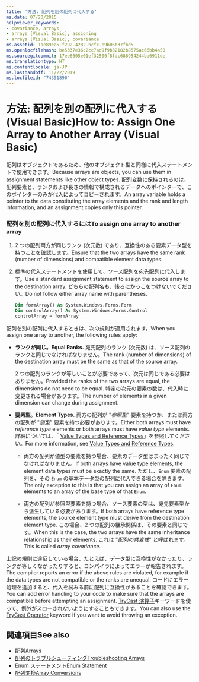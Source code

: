 ```yaml
---
title: '方法: 配列を別の配列に代入する'
ms.date: 07/20/2015
helpviewer_keywords:
- covariance, arrays
- arrays [Visual Basic], assigning
- arrays [Visual Basic], covariance
ms.assetid: 1ae89ea5-f292-4282-bcfc-e9b06b37fbd5
ms.openlocfilehash: be5337e36c2cc7ad9f9b32182b8575ac66bb4a50
ms.sourcegitcommit: 17ee6605e01ef32506f8fdc686954244ba6911de
ms.translationtype: HT
ms.contentlocale: ja-JP
ms.lasthandoff: 11/22/2019
ms.locfileid: "74351890"
---
```

# <a name="how-to-assign-one-array-to-another-array-visual-basic"></a><span data-ttu-id="689a0-102">方法: 配列を別の配列に代入する (Visual Basic)</span><span class="sxs-lookup"><span data-stu-id="689a0-102">How to: Assign One Array to Another Array (Visual Basic)</span></span>

<span data-ttu-id="689a0-103">配列はオブジェクトであるため、他のオブジェクト型と同様に代入ステートメントで使用できます。</span><span class="sxs-lookup"><span data-stu-id="689a0-103">Because arrays are objects, you can use them in assignment statements like other object types.</span></span> <span data-ttu-id="689a0-104">配列変数に保持されるのは、配列要素と、ランクおよび長さの情報で構成されるデータへのポインターで、このポインターのみが代入によってコピーされます。</span><span class="sxs-lookup"><span data-stu-id="689a0-104">An array variable holds a pointer to the data constituting the array elements and the rank and length information, and an assignment copies only this pointer.</span></span>

### <a name="to-assign-one-array-to-another-array"></a><span data-ttu-id="689a0-105">配列を別の配列に代入するには</span><span class="sxs-lookup"><span data-stu-id="689a0-105">To assign one array to another array</span></span>

1. <span data-ttu-id="689a0-106">2 つの配列両方が同じランク (次元数) であり、互換性のある要素データ型を持つことを確認します。</span><span class="sxs-lookup"><span data-stu-id="689a0-106">Ensure that the two arrays have the same rank (number of dimensions) and compatible element data types.</span></span>

2. <span data-ttu-id="689a0-107">標準の代入ステートメントを使用して、ソース配列を宛先配列に代入します。</span><span class="sxs-lookup"><span data-stu-id="689a0-107">Use a standard assignment statement to assign the source array to the destination array.</span></span> <span data-ttu-id="689a0-108">どちらの配列名も、後ろにかっこをつけないでください。</span><span class="sxs-lookup"><span data-stu-id="689a0-108">Do not follow either array name with parentheses.</span></span>

    ```vb
    Dim formArray() As System.Windows.Forms.Form
    Dim controlArray() As System.Windows.Forms.Control
    controlArray = formArray
    ```

<span data-ttu-id="689a0-109">配列を別の配列に代入するときは、次の規則が適用されます。</span><span class="sxs-lookup"><span data-stu-id="689a0-109">When you assign one array to another, the following rules apply:</span></span>

- <span data-ttu-id="689a0-110">**ランクが同じ。**</span><span class="sxs-lookup"><span data-stu-id="689a0-110">**Equal Ranks.**</span></span> <span data-ttu-id="689a0-111">宛先配列のランク (次元数) は、ソース配列のランクと同じでなければなりません。</span><span class="sxs-lookup"><span data-stu-id="689a0-111">The rank (number of dimensions) of the destination array must be the same as that of the source array.</span></span>

  <span data-ttu-id="689a0-112">2 つの配列のランクが等しいことが必要であって、次元は同じである必要はありません。</span><span class="sxs-lookup"><span data-stu-id="689a0-112">Provided the ranks of the two arrays are equal, the dimensions do not need to be equal.</span></span> <span data-ttu-id="689a0-113">特定の次元の要素の数は、代入時に変更される場合があります。</span><span class="sxs-lookup"><span data-stu-id="689a0-113">The number of elements in a given dimension can change during assignment.</span></span>

- <span data-ttu-id="689a0-114">**要素型**。</span><span class="sxs-lookup"><span data-stu-id="689a0-114">**Element Types.**</span></span> <span data-ttu-id="689a0-115">両方の配列が "*参照型*" 要素を持つか、または両方の配列が "*値型*" 要素を持つ必要があります。</span><span class="sxs-lookup"><span data-stu-id="689a0-115">Either both arrays must have *reference type* elements or both arrays must have *value type* elements.</span></span> <span data-ttu-id="689a0-116">詳細については、「 [Value Types and Reference Types](../../../../visual-basic/programming-guide/language-features/data-types/value-types-and-reference-types.md)」を参照してください。</span><span class="sxs-lookup"><span data-stu-id="689a0-116">For more information, see [Value Types and Reference Types](../../../../visual-basic/programming-guide/language-features/data-types/value-types-and-reference-types.md).</span></span>

  - <span data-ttu-id="689a0-117">両方の配列が値型の要素を持つ場合、要素のデータ型はまったく同じでなければなりません。</span><span class="sxs-lookup"><span data-stu-id="689a0-117">If both arrays have value type elements, the element data types must be exactly the same.</span></span> <span data-ttu-id="689a0-118">ただし、`Enum` 要素の配列を、その `Enum` の基本データ型の配列に代入できる場合を除きます。</span><span class="sxs-lookup"><span data-stu-id="689a0-118">The only exception to this is that you can assign an array of `Enum` elements to an array of the base type of that `Enum`.</span></span>

  - <span data-ttu-id="689a0-119">両方の配列が参照型要素を持つ場合、ソース要素の型は、宛先要素型から派生している必要があります。</span><span class="sxs-lookup"><span data-stu-id="689a0-119">If both arrays have reference type elements, the source element type must derive from the destination element type.</span></span> <span data-ttu-id="689a0-120">この場合、2 つの配列の継承関係は、その要素と同じです。</span><span class="sxs-lookup"><span data-stu-id="689a0-120">When this is the case, the two arrays have the same inheritance relationship as their elements.</span></span> <span data-ttu-id="689a0-121">これは "*配列の共変性*" と呼ばれます。</span><span class="sxs-lookup"><span data-stu-id="689a0-121">This is called *array covariance*.</span></span>

<span data-ttu-id="689a0-122">上記の規則に違反している場合、たとえば、データ型に互換性がなかったり、ランクが等しくなかったりすると、コンパイラによってエラーが報告されます。</span><span class="sxs-lookup"><span data-stu-id="689a0-122">The compiler reports an error if the above rules are violated, for example if the data types are not compatible or the ranks are unequal.</span></span> <span data-ttu-id="689a0-123">コードにエラー処理を追加すると、代入を試みる前に配列に互換性があることを確認できます。</span><span class="sxs-lookup"><span data-stu-id="689a0-123">You can add error handling to your code to make sure that the arrays are compatible before attempting an assignment.</span></span> <span data-ttu-id="689a0-124">[TryCast 演算子](../../../../visual-basic/language-reference/operators/trycast-operator.md)キーワードを使って、例外がスローされないようにすることもできます。</span><span class="sxs-lookup"><span data-stu-id="689a0-124">You can also use the [TryCast Operator](../../../../visual-basic/language-reference/operators/trycast-operator.md) keyword if you want to avoid throwing an exception.</span></span>

## <a name="see-also"></a><span data-ttu-id="689a0-125">関連項目</span><span class="sxs-lookup"><span data-stu-id="689a0-125">See also</span></span>

- [<span data-ttu-id="689a0-126">配列</span><span class="sxs-lookup"><span data-stu-id="689a0-126">Arrays</span></span>](../../../../visual-basic/programming-guide/language-features/arrays/index.md)
- [<span data-ttu-id="689a0-127">配列のトラブルシューティング</span><span class="sxs-lookup"><span data-stu-id="689a0-127">Troubleshooting Arrays</span></span>](../../../../visual-basic/programming-guide/language-features/arrays/troubleshooting-arrays.md)
- [<span data-ttu-id="689a0-128">Enum ステートメント</span><span class="sxs-lookup"><span data-stu-id="689a0-128">Enum Statement</span></span>](../../../../visual-basic/language-reference/statements/enum-statement.md)
- [<span data-ttu-id="689a0-129">配列変換</span><span class="sxs-lookup"><span data-stu-id="689a0-129">Array Conversions</span></span>](../../../../visual-basic/programming-guide/language-features/data-types/array-conversions.md)
